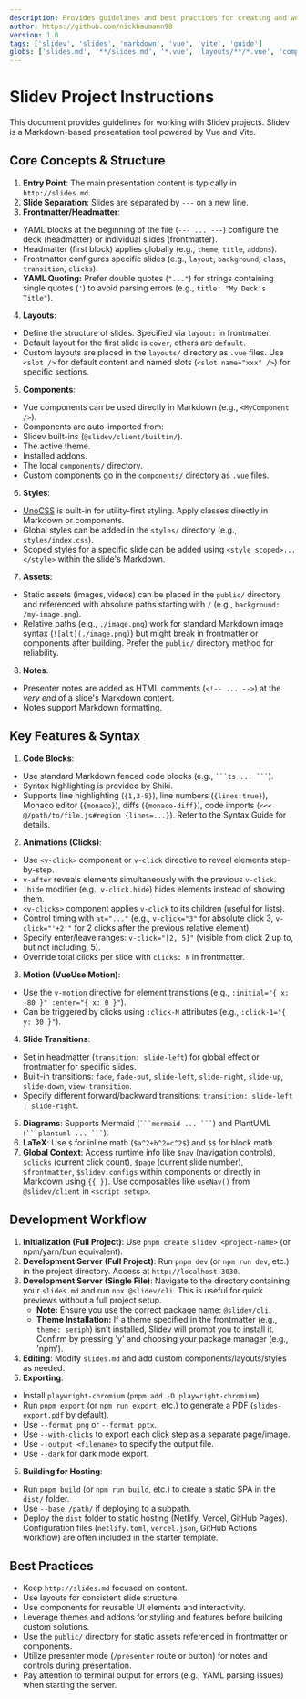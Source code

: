 ```yaml
---
description: Provides guidelines and best practices for creating and working with Slidev presentation projects.
author: https://github.com/nickbaumann98
version: 1.0
tags: ['slidev', 'slides', 'markdown', 'vue', 'vite', 'guide']
globs: ['slides.md', '**/slides.md', '*.vue', 'layouts/**/*.vue', 'components/**/*.vue']
---
```


# Slidev Project Instructions

This document provides guidelines for working with Slidev projects. Slidev is a Markdown-based presentation tool powered
by Vue and Vite.

## Core Concepts & Structure

1. **Entry Point**: The main presentation content is typically in `http://slides.md`.
2. **Slide Separation**: Slides are separated by `---` on a new line.
3. **Frontmatter/Headmatter**:

- YAML blocks at the beginning of the file (`--- ... ---`) configure the deck (headmatter) or individual slides
  (frontmatter).
- Headmatter (first block) applies globally (e.g., `theme`, `title`, `addons`).
- Frontmatter configures specific slides (e.g., `layout`, `background`, `class`, `transition`, `clicks`).
- **YAML Quoting:** Prefer double quotes (`"..."`) for strings containing single quotes (`'`) to avoid parsing errors
  (e.g., `title: "My Deck's Title"`).

4. **Layouts**:

- Define the structure of slides. Specified via `layout:` in frontmatter.
- Default layout for the first slide is `cover`, others are `default`.
- Custom layouts are placed in the `layouts/` directory as `.vue` files. Use `<slot />` for default content and named
  slots (`<slot name="xxx" />`) for specific sections.

5. **Components**:

- Vue components can be used directly in Markdown (e.g., `<MyComponent />`).
- Components are auto-imported from:
- Slidev built-ins (`@slidev/client/builtin/`).
- The active theme.
- Installed addons.
- The local `components/` directory.
- Custom components go in the `components/` directory as `.vue` files.

6. **Styles**:

- [UnoCSS](https://unocss.dev) is built-in for utility-first styling. Apply classes directly in Markdown or components.
- Global styles can be added in the `styles/` directory (e.g., `styles/index.css`).
- Scoped styles for a specific slide can be added using `<style scoped>...</style>` within the slide's Markdown.

7. **Assets**:

- Static assets (images, videos) can be placed in the `public/` directory and referenced with absolute paths starting
  with `/` (e.g., `background: /my-image.png`).
- Relative paths (e.g., `./image.png`) work for standard Markdown image syntax (`![alt](./image.png)`) but might break
  in frontmatter or components after building. Prefer the `public/` directory method for reliability.

8. **Notes**:

- Presenter notes are added as HTML comments (`<!-- ... -->`) at the _very end_ of a slide's Markdown content.
- Notes support Markdown formatting.

## Key Features & Syntax

1. **Code Blocks**:

- Use standard Markdown fenced code blocks (e.g., ` ```ts ... ``` `).
- Syntax highlighting is provided by Shiki.
- Supports line highlighting (`{1,3-5}`), line numbers (`{lines:true}`), Monaco editor (`{monaco}`), diffs
  (`{monaco-diff}`), code imports (`<<< @/path/to/file.js#region {lines=...}`). Refer to the Syntax Guide for details.

2. **Animations (Clicks)**:

- Use `<v-click>` component or `v-click` directive to reveal elements step-by-step.
- `v-after` reveals elements simultaneously with the previous `v-click`.
- `.hide` modifier (e.g., `v-click.hide`) hides elements instead of showing them.
- `<v-clicks>` component applies `v-click` to its children (useful for lists).
- Control timing with `at="..."` (e.g., `v-click="3"` for absolute click 3, `v-click="'+2'"` for 2 clicks after the
  previous relative element).
- Specify enter/leave ranges: `v-click="[2, 5]"` (visible from click 2 up to, but not including, 5).
- Override total clicks per slide with `clicks: N` in frontmatter.

3. **Motion (VueUse Motion)**:

- Use the `v-motion` directive for element transitions (e.g., `:initial="{ x: -80 }" :enter="{ x: 0 }"`).
- Can be triggered by clicks using `:click-N` attributes (e.g., `:click-1="{ y: 30 }"`).

4. **Slide Transitions**:

- Set in headmatter (`transition: slide-left`) for global effect or frontmatter for specific slides.
- Built-in transitions: `fade`, `fade-out`, `slide-left`, `slide-right`, `slide-up`, `slide-down`, `view-transition`.
- Specify different forward/backward transitions: `transition: slide-left | slide-right`.

5. **Diagrams**: Supports Mermaid (` ```mermaid ... ``` `) and PlantUML (` ```plantuml ... ``` `).
6. **LaTeX**: Use `$` for inline math (`$a^2+b^2=c^2$`) and `$$` for block math.
7. **Global Context**: Access runtime info like `$nav` (navigation controls), `$clicks` (current click count), `$page`
   (current slide number), `$frontmatter`, `$slidev.configs` within components or directly in Markdown using `{{ }}`.
   Use composables like `useNav()` from `@slidev/client` in `<script setup>`.

## Development Workflow

1. **Initialization (Full Project)**: Use `pnpm create slidev <project-name>` (or npm/yarn/bun equivalent).
2. **Development Server (Full Project)**: Run `pnpm dev` (or `npm run dev`, etc.) in the project directory. Access at
   `http://localhost:3030`.
3. **Development Server (Single File)**: Navigate to the directory containing your `slides.md` and run
   `npx @slidev/cli`. This is useful for quick previews without a full project setup.
   - **Note:** Ensure you use the correct package name: `@slidev/cli`.
   - **Theme Installation:** If a theme specified in the frontmatter (e.g., `theme: seriph`) isn't installed, Slidev
     will prompt you to install it. Confirm by pressing 'y' and choosing your package manager (e.g., 'npm').
4. **Editing**: Modify `slides.md` and add custom components/layouts/styles as needed.
5. **Exporting**:

- Install `playwright-chromium` (`pnpm add -D playwright-chromium`).
- Run `pnpm export` (or `npm run export`, etc.) to generate a PDF (`slides-export.pdf` by default).
- Use `--format png` or `--format pptx`.
- Use `--with-clicks` to export each click step as a separate page/image.
- Use `--output <filename>` to specify the output file.
- Use `--dark` for dark mode export.

5. **Building for Hosting**:

- Run `pnpm build` (or `npm run build`, etc.) to create a static SPA in the `dist/` folder.
- Use `--base /path/` if deploying to a subpath.
- Deploy the `dist` folder to static hosting (Netlify, Vercel, GitHub Pages). Configuration files (`netlify.toml`,
  `vercel.json`, GitHub Actions workflow) are often included in the starter template.

## Best Practices

- Keep `http://slides.md` focused on content.
- Use layouts for consistent slide structure.
- Use components for reusable UI elements and interactivity.
- Leverage themes and addons for styling and features before building custom solutions.
- Use the `public/` directory for static assets referenced in frontmatter or components.
- Utilize presenter mode (`/presenter` route or button) for notes and controls during presentation.
- Pay attention to terminal output for errors (e.g., YAML parsing issues) when starting the server.
